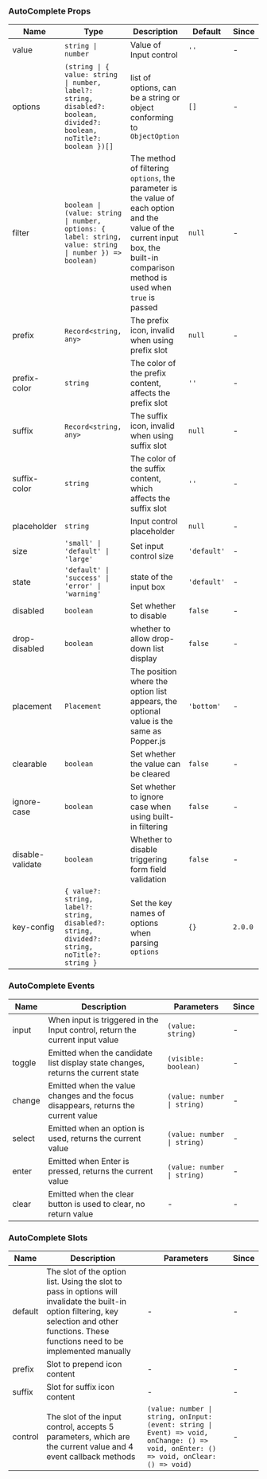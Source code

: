 ### AutoComplete Props

| Name         | Type              | Description                                                                                       | Default    | Since |
| ------------ | ----------------- | ------------------------------------------------------------------------------------------ | --------- | --- |
| value | `string \| number` | Value of Input control | `''` | - |
| options | `(string \| { value: string \| number, label?: string, disabled?: boolean, divided?: boolean, noTitle?: boolean })[]` | list of options, can be a string or object conforming to `ObjectOption` | `[]` | - |
| filter | `boolean \| (value: string \| number, options: { label: string, value: string \| number }) => boolean)` | The method of filtering `options`, the parameter is the value of each option and the value of the current input box, the built-in comparison method is used when `true` is passed | `null` | - |
| prefix | `Record<string, any>` | The prefix icon, invalid when using prefix slot | `null` | - |
| prefix-color | `string` | The color of the prefix content, affects the prefix slot | `''` | - |
| suffix | `Record<string, any>` | The suffix icon, invalid when using suffix slot | `null` | - |
| suffix-color | `string` | The color of the suffix content, which affects the suffix slot | `''` | - |
| placeholder | `string` | Input control placeholder | `null` | - |
| size | `'small' \| 'default' \| 'large'` | Set input control size | `'default'` | - |
| state | `'default' \| 'success' \| 'error' \| 'warning'` | state of the input box | `'default'` | - |
| disabled | `boolean` | Set whether to disable | `false` | - |
| drop-disabled | `boolean` | whether to allow drop-down list display | `false` | - |
| placement | `Placement` | The position where the option list appears, the optional value is the same as Popper.js | `'bottom'` | - |
| clearable | `boolean` | Set whether the value can be cleared | `false` | - |
| ignore-case | `boolean` | Set whether to ignore case when using built-in filtering | `false` | - |
| disable-validate | `boolean` | Whether to disable triggering form field validation | `false` | - |
| key-config | `{ value?: string, label?: string, disabled?: string, divided?: string, noTitle?: string }` | Set the key names of options when parsing `options` | `{} ` | `2.0.0` |

### AutoComplete Events

| Name      | Description                                        | Parameters    | Since |
| --------- | ------------------------------------------- | ------- | --- |
| input | When input is triggered in the Input control, return the current input value | `(value: string)` | - |
| toggle | Emitted when the candidate list display state changes, returns the current state | `(visible: boolean)` | - |
| change | Emitted when the value changes and the focus disappears, returns the current value | `(value: number \| string)` | - |
| select | Emitted when an option is used, returns the current value | `(value: number \| string)` | - |
| enter | Emitted when Enter is pressed, returns the current value | `(value: number \| string)` | - |
| clear | Emitted when the clear button is used to clear, no return value | - | - |

### AutoComplete Slots

| Name    | Description                                | Parameters  | Since |
| ------- | --------------------------------------------------------------------------------------------------------------------------------------------------------------------------------------- | --- | --- |
| default | The slot of the option list. Using the slot to pass in options will invalidate the built-in option filtering, key selection and other functions. These functions need to be implemented manually | - | - |
| prefix | Slot to prepend icon content | - | - |
| suffix | Slot for suffix icon content | - | - |
| control | The slot of the input control, accepts 5 parameters, which are the current value and 4 event callback methods | `(value: number \| string, onInput: (event: string \| Event) => void, onChange: () => void, onEnter: () => void, onClear: () => void)` | - |
